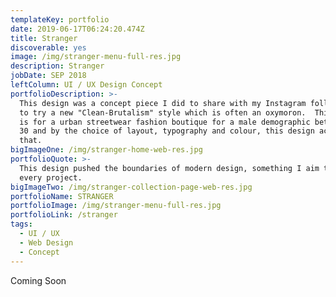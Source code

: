 ```yaml
---
templateKey: portfolio
date: 2019-06-17T06:24:20.474Z
title: Stranger
discoverable: yes
image: /img/stranger-menu-full-res.jpg
description: Stranger
jobDate: SEP 2018
leftColumn: UI / UX Design Concept
portfolioDescription: >-
  This design was a concept piece I did to share with my Instagram followers and
  to try a new "Clean-Brutalism" style which is often an oxymoron.  This design
  is for a urban streetwear fashion boutique for a male demographic between 16 &
  30 and by the choice of layout, typography and colour, this design achieved
  that.
bigImageOne: /img/stranger-home-web-res.jpg
portfolioQuote: >-
  This design pushed the boundaries of modern design, something I aim to do with
  every project.
bigImageTwo: /img/stranger-collection-page-web-res.jpg
portfolioName: STRANGER
portfolioImage: /img/stranger-menu-full-res.jpg
portfolioLink: /stranger
tags:
  - UI / UX
  - Web Design
  - Concept
---
```

Coming Soon
